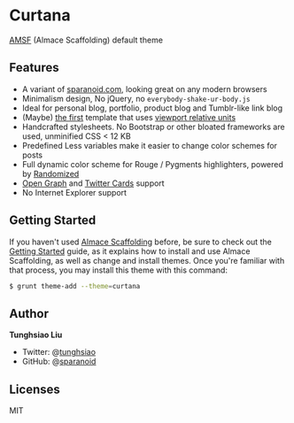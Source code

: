 # Curtana

[AMSF](http://sparanoid.com/lab/amsf/) (Almace Scaffolding) default theme

## Features

- A variant of [sparanoid.com](http://sparanoid.com/), looking great on any modern browsers
- Minimalism design, No jQuery, no `everybody-shake-ur-body.js`
- Ideal for personal blog, portfolio, product blog and Tumblr-like link blog
- (Maybe) [the first](https://github.com/sparanoid/sparanoid.com/commit/9b44b4c0f57c3dd1e828d828a95cc21b992785ce) template that uses [viewport relative units](http://www.w3.org/TR/css3-values/#viewport-relative-lengths)
- Handcrafted stylesheets. No Bootstrap or other bloated frameworks are used, unminified CSS < 12 KB
- Predefined Less variables make it easier to change color schemes for posts
- Full dynamic color scheme for Rouge / Pygments highlighters, powered by [Randomized](https://github.com/sparanoid/randomized)
- [Open Graph](http://ogp.me/) and [Twitter Cards](https://dev.twitter.com/docs/cards) support
- No Internet Explorer support

## Getting Started

If you haven't used [Almace Scaffolding](http://sparanoid.com/lab/amsf/) before, be sure to check out the [Getting Started](http://sparanoid.com/lab/amsf/getting-started.html) guide, as it explains how to install and use Almace Scaffolding, as well as change and install themes. Once you're familiar with that process, you may install this theme with this command:

```sh
$ grunt theme-add --theme=curtana
```

## Author

**Tunghsiao Liu**

- Twitter: @[tunghsiao](http://twitter.com/tunghsiao)
- GitHub: @[sparanoid](http://github.com/sparanoid)

## Licenses

MIT

